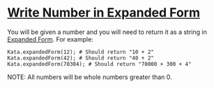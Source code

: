 # [Write Number in Expanded Form](https://www.codewars.com/kata/write-number-in-expanded-form "https://www.codewars.com/kata/5842df8ccbd22792a4000245")

You will be given a number and you will need to return it as a string in [Expanded Form](https://www.mathplacementreview.com/arithmetic/whole-numbers.php#expanded-form). For example:

```
Kata.expandedForm(12); # Should return "10 + 2"
Kata.expandedForm(42); # Should return "40 + 2"
Kata.expandedForm(70304); # Should return "70000 + 300 + 4"
```

NOTE: All numbers will be whole numbers greater than 0.
